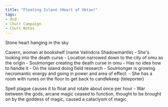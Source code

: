 ```yaml
---
title: "Floating Island (Heart of Ubtao)"
tags: 
- dnd
- Chult Campaign
- Chult Notes
---
```


Stone heart hanging in the sky

Cavern, woman at bookshelf (name Valindcra Shadowmantle)
	- She's looking into the death curse
	- Location narrowed down to the city of omu as the origin
	- Soulmonger creating the death curse in omu
	- Has no idea how to handle it
	- On the island doing field research
	- Soulmonger is growing necromantic energy and going in power and area of effect.
	- She has a room with runes on the floor to get back to candlekeep (teleporter)

Spell plague causes it to float and rotate about once per hour
	- War between the gods, arcane magic ceased to function, thought to be brought on by the goddess of magic, caused a cataclysm of magic
